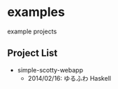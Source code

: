 examples
========

example projects

## Project List

* simple-scotty-webapp
    * 2014/02/16: ゆるふわ Haskell



